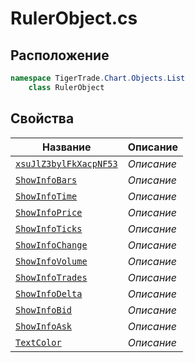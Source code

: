 
# RulerObject.cs
## Расположение
```csharp
namespace TigerTrade.Chart.Objects.List  
    class RulerObject
```

## Свойства
| Название | Описание |
| --- | --- |
| [`xsuJlZ3bylFkXacpNF53`](./Свойства/xsuJlZ3bylFkXacpNF53.md) | *Описание* |
| [`ShowInfoBars`](./Свойства/ShowInfoBars.md) | *Описание* |
| [`ShowInfoTime`](./Свойства/ShowInfoTime.md) | *Описание* |
| [`ShowInfoPrice`](./Свойства/ShowInfoPrice.md) | *Описание* |
| [`ShowInfoTicks`](./Свойства/ShowInfoTicks.md) | *Описание* |
| [`ShowInfoChange`](./Свойства/ShowInfoChange.md) | *Описание* |
| [`ShowInfoVolume`](./Свойства/ShowInfoVolume.md) | *Описание* |
| [`ShowInfoTrades`](./Свойства/ShowInfoTrades.md) | *Описание* |
| [`ShowInfoDelta`](./Свойства/ShowInfoDelta.md) | *Описание* |
| [`ShowInfoBid`](./Свойства/ShowInfoBid.md) | *Описание* |
| [`ShowInfoAsk`](./Свойства/ShowInfoAsk.md) | *Описание* |
| [`TextColor`](./Свойства/TextColor.md) | *Описание* |
